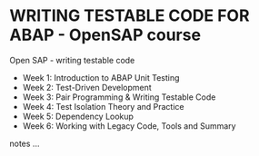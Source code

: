 # WRITING TESTABLE CODE FOR ABAP  - OpenSAP course
Open SAP - writing testable code

* Week 1: Introduction to ABAP Unit Testing
* Week 2: Test-Driven Development
* Week 3: Pair Programming & Writing Testable Code
* Week 4: Test Isolation Theory and Practice
* Week 5: Dependency Lookup
* Week 6: Working with Legacy Code, Tools and Summary


notes ... 
